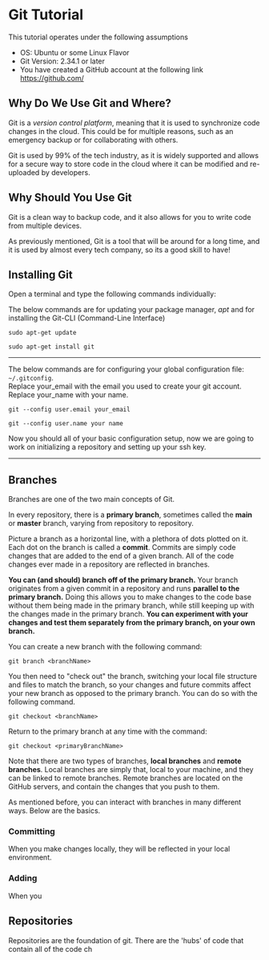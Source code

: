 # Git Tutorial 

This tutorial operates under the following assumptions

- OS: Ubuntu or some Linux Flavor 
- Git Version: 2.34.1 or later
- You have created a GitHub account at the following link <href>https://github.com/</href>


## Why Do We Use Git and Where?

Git is a *version control platform*, meaning that it is used to synchronize code changes in the cloud. This could be for multiple reasons, such as an emergency backup or for collaborating with others.

Git is used by 99% of the tech industry, as it is widely supported and allows for a secure way to store code in the cloud where it can be modified and re-uploaded by developers.

## Why Should You Use Git

Git is a clean way to backup code, and it also allows for you to write code from multiple devices. 

As previously mentioned, Git is a tool that will be around for a long time, and it is used by almost every tech company, so its a good skill to have! 


## Installing Git

Open a terminal and type the following commands individually:

The below commands are for updating your package manager, *apt* and for installing the Git-CLI (Command-Line Interface)

```
sudo apt-get update
```
``` 
sudo apt-get install git
```
----
The below commands are for configuring your global configuration file: ```~/.gitconfig```.  
Replace your_email with the email you used to create your git account.  
Replace your_name with your name. 
```
git --config user.email your_email
```
```
git --config user.name your name
```

Now you should all of your basic configuration setup, now we are going to work on initializing a repository and setting up your ssh key.

---

## Branches

Branches are one of the two main concepts of Git.

In every repository, there is a **primary branch**, sometimes called the **main** or **master** branch, varying from repository to repository. 

Picture a branch as a horizontal line, with a plethora of dots plotted on it. Each dot on the branch is called a **commit**. Commits are simply code changes that are added to the end of a given branch. All of the code changes ever made in a repository are reflected in branches.

**You can (and should) branch off of the primary branch.** Your branch originates from a given commit in a repository and runs **parallel to the primary branch.** Doing this allows you to make changes to the code base without them being made in the primary branch, while still keeping up with the changes made in the primary branch. **You can experiment with your changes and test them separately from the primary branch, on your own branch.**

You can create a new branch with the following command:

```
git branch <branchName>
```

You then need to "check out" the branch, switching your local file structure and files to match the branch, so your changes and future commits affect your new branch as opposed to the primary branch. You can do so with the following command.

```
git checkout <branchName>
```
Return to the primary branch at any time with the command:

```
git checkout <primaryBranchName>
```

Note that there are two types of branches, **local branches** and  **remote branches**. Local branches are simply that, local to your machine, and they can be linked to remote branches. Remote branches are located on the GitHub servers, and contain the changes that you push to them.

As mentioned before, you can interact with branches in many different ways. Below are the basics.

### Committing

When you make changes locally, they will be reflected in your local environment.


### Adding 

When you 


## Repositories


Repositories are the foundation of git. There are the 'hubs' of code that contain all of the code ch


